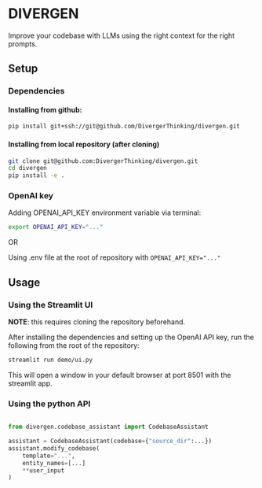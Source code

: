 # DIVERGEN

Improve your codebase with LLMs using the right context for the right prompts.

## Setup

### Dependencies

#### Installing from github:

```bash
pip install git+ssh://git@github.com/DivergerThinking/divergen.git
```

#### Installing from local repository (after cloning)

```bash
git clone git@github.com:DivergerThinking/divergen.git
cd divergen
pip install -e .
```

### OpenAI key

Adding OPENAI_API_KEY environment variable via terminal:

```bash
export OPENAI_API_KEY="..."
```

OR

Using .env file at the root of repository with `OPENAI_API_KEY="..."`


## Usage

### Using the Streamlit UI

**NOTE**: this requires cloning the repository beforehand.

After installing the dependencies and setting up the OpenAI API key, run the following from the root of the repository:

```bash
streamlit run demo/ui.py
```

This will open a window in your default browser at port 8501 with the streamlit app.

### Using the python API

```python

from divergen.codebase_assistant import CodebaseAssistant

assistant = CodebaseAssistant(codebase={"source_dir":...})
assistant.modify_codebase(
    template="...",
    entity_names=[...]
    **user_input
)
```
